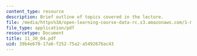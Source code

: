 ```yaml
---
content_type: resource
description: Brief outline of topics covered in the lecture.
file: /media/https%3A/open-learning-course-data-rc.s3.amazonaws.com/1-89-environmental-microbiology-fall-2004/39b4e67017a6f25275a2a5492676ac43_11_30_04.pdf
file_type: application/pdf
resourcetype: Document
title: 11_30_04.pdf
uid: 39b4e670-17a6-f252-75a2-a5492676ac43
---
```

